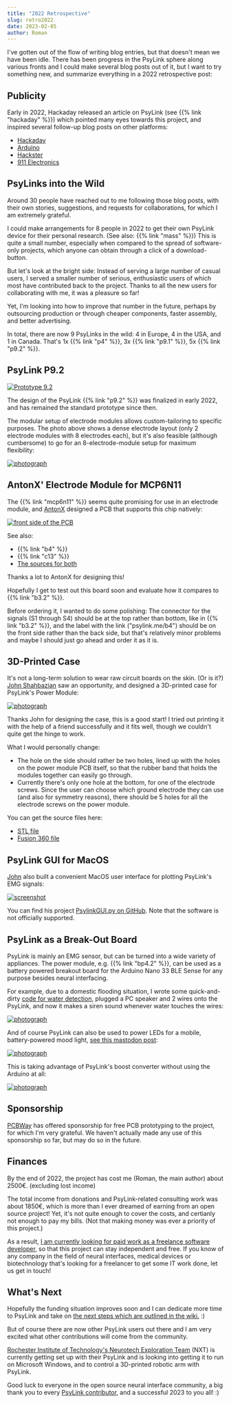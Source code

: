 ```yaml
---
title: "2022 Retrospective"
slug: retro2022
date: 2023-02-05
author: Roman
---
```


I've gotten out of the flow of writing blog entries, but that doesn't mean we have been idle.  There has been progress in the PsyLink sphere along various fronts and I could make several blog posts out of it, but I want to try something new, and summarize everything in a 2022 retrospective post:

## Publicity

Early in 2022, Hackaday released an article on PsyLink (see {{% link "hackaday" %}}) which pointed many eyes towards this project, and inspired several follow-up blog posts on other platforms:

- [Hackaday](https://hackaday.com/2022/01/07/psylink-an-open-source-neural-interface-for-non-invasive-emg/)
- [Arduino](https://blog.arduino.cc/2022/01/10/psylink-is-a-low-cost-non-invasive-emg-interface-based-on-a-nano-33-ble-sense/)
- [Hackster](https://www.hackster.io/news/the-psylink-lets-people-type-with-only-their-thoughts-988790978b2f)
- [911 Electronics](https://911electronic.com/de/psylink-is-a-low-cost-non-invasive-emg-interface-based-on-the-nano-33-ble-sense/)

## PsyLinks into the Wild

Around 30 people have reached out to me following those blog posts, with their own stories, suggestions, and requests for collaborations, for which I am extremely grateful.

I could make arrangements for 8 people in 2022 to get their own PsyLink device for their personal research.  (See also: {{% link "mass" %}}) This is quite a small number, especially when compared to the spread of software-only projects, which anyone can obtain through a click of a download-button.

But let's look at the bright side:  Instead of serving a large number of casual users, I served a smaller number of serious, enthusiastic users of which most have contributed back to the project.  Thanks to all the new users for collaborating with me, it was a pleasure so far!

Yet, I'm looking into how to improve that number in the future, perhaps by outsourcing production or through cheaper components, faster assembly, and better advertising.


In total, there are now 9 PsyLinks in the wild: 4 in Europe, 4 in the USA, and 1 in Canada.  That's 1x {{% link "p4" %}}, 3x {{% link "p9.1" %}}, 5x {{% link "p9.2" %}}.

## PsyLink P9.2

[![Prototype 9.2](/img/prototypes/p9.1.jpg)](/p9.2)

The design of the PsyLink {{% link "p9.2" %}} was finalized in early 2022, and has remained the standard prototype since then.

The modular setup of electrode modules allows custom-tailoring to specific purposes.  The photo above shows a dense electrode layout (only 2 electrode modules with 8 electrodes each), but it's also feasible (although cumbersome) to go for an 8-electrode-module setup for maximum flexibility:

[![photograph](/img/blog/2023-02-03_eight_electrode_modules.jpg)](/img/blog/2023-02-03_eight_electrode_modules.jpg)

## AntonX' Electrode Module for MCP6N11

The {{% link "mcp6n11" %}} seems quite promising for use in an electrode module, and [AntonX](https://www.linkedin.com/in/anton-x/) designed a PCB that supports this chip natively:

[![front side of the PCB](/img/boards/b4.png)](/b4)

See also:

- {{% link "b4" %}}
- {{% link "c13" %}}
- [The sources for both](https://codeberg.org/psylink/psylink/src/branch/master/schematics/b4)

Thanks a lot to AntonX for designing this!

Hopefully I get to test out this board soon and evaluate how it compares to {{% link "b3.2" %}}.

Before ordering it, I wanted to do some polishing:  The connector for the signals (S1 through S4) should be at the top rather than bottom, like in {{% link "b3.2" %}}, and the label with the link ("psylink.me/b4") should be on the front side rather than the back side, but that's relatively minor problems and maybe I should just go ahead and order it as it is.

## 3D-Printed Case

It's not a long-term solution to wear raw circuit boards on the skin. (Or is it?)  [John Shahbazian](https://github.com/jshahbazi) saw an opportunity, and designed a 3D-printed case for PsyLink's Power Module:

[![photograph](/img/blog/2023-02-03_3dprinted_case.jpg)](/img/blog/2023-02-03_3dprinted_case.jpg)

Thanks John for designing the case, this is a good start! I tried out printing it with the help of a friend successfully and it fits well, though we couldn't quite get the hinge to work.

What I would personally change:

- The hole on the side should rather be two holes, lined up with the holes on the power module PCB itself, so that the rubber band that holds the modules together can easily go through.
- Currently there's only one hole at the bottom, for one of the electrode screws.  Since the user can choose which ground electrode they can use (and also for symmetry reasons), there should be 5 holes for all the electrode screws on the power module.

You can get the source files here:

- [STL file](https://codeberg.org/psylink/psylink-3dprint/src/branch/master/john_shahbazian/PowerModuleHolderBaseComponent%20v22.stl)
- [Fusion 360 file](https://codeberg.org/psylink/psylink-3dprint/src/branch/master/john_shahbazian/PowerModuleHolderBaseComponent%20v22.f3d)

## PsyLink GUI for MacOS

[John](https://github.com/jshahbazi) also built a convenient MacOS user interface for plotting PsyLink's EMG signals:

[![screenshot](/img/blog/2023-02-03_psylink_gui_screenshot.png)](/img/blog/2023-02-03_psylink_gui_screenshot.png)

You can find his project [PsylinkGUI.py on GitHub](https://github.com/jshahbazi/PsylinkGUI.py).  Note that the software is not officially supported.

## PsyLink as a Break-Out Board

PsyLink is mainly an EMG sensor, but can be turned into a wide variety of appliances.  The power module, e.g. {{% link "bp4.2" %}}, can be used as a battery powered breakout board for the Arduino Nano 33 BLE Sense for any purpose besides neural interfacing.

For example, due to a domestic flooding situation, I wrote some quick-and-dirty [code for water detection](/data/watersensor.ino.txt), plugged a PC speaker and 2 wires onto the PsyLink, and now it makes a siren sound whenever water touches the wires:

[![photograph](/img/blog/2023-02-03_waterdetector.jpg)](/img/blog/2023-02-03_waterdetector.jpg)

And of course PsyLink can also be used to power LEDs for a mobile, battery-powered mood light, [see this mastodon post](https://fosstodon.org/@psylink/106745274105487008):

[![photograph](/img/blog/2023-02-03_moodlight.jpg)](/img/blog/2023-02-03_moodlight.jpg)

This is taking advantage of PsyLink's boost converter without using the Arduino at all:

[![photograph](/img/blog/2023-02-03_moodlight2.jpg)](/img/blog/2023-02-03_moodlight2.jpg)

## Sponsorship

[PCBWay](https://www.pcbway.com/) has offered sponsorship for free PCB prototyping to the project, for which I'm very grateful.  We haven't actually made any use of this sponsorship so far, but may do so in the future.

## Finances

By the end of 2022, the project has cost me (Roman, the main author) about 2500€. (excluding lost income)

The total income from donations and PsyLink-related consulting work was about 1850€, which is more than I ever dreamed of earning from an open source project!  Yet, it's not quite enough to cover the costs, and certianly not enough to pay my bills.  (Not that making money was ever a priority of this project.)

As a result, [I am currently looking for paid work as a freelance software developer](https://rzim.dev), so that this project can stay independent and free.  If you know of any company in the field of neural interfaces, medical devices or biotechnology that's looking for a freelancer to get some IT work done, let us get in touch!

## What's Next

Hopefully the funding situation improves soon and I can dedicate more time to PsyLink and take on [the next steps which are outlined in the wiki.](https://codeberg.org/psylink/psylink/wiki/Next-Steps) :)

But of course there are now other PsyLink users out there and I am very excited what other contributions will come from the community.

[Rochester Institute of Technology's Neurotech Exploration Team](https://www.nxtr.org/) (NXT) is currently getting set up with their PsyLink and is looking into getting it to run on Microsoft Windows, and to control a 3D-printed robotic arm with PsyLink.

Good luck to everyone in the open source neural interface community, a big thank you to every [PsyLink contributor](/faq#contributors), and a successful 2023 to you all! :)

